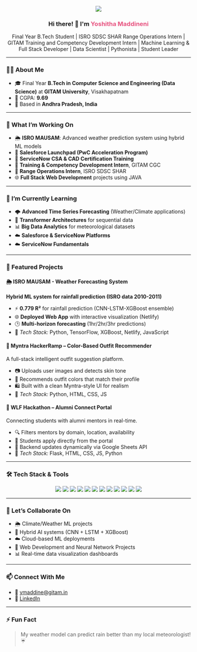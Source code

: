 <p align="center">
  <img src="https://capsule-render.vercel.app/api?type=speech&color=gradient&customColorList=2,6,14,17,20&height=200&section=header&text=Welcome%20to%20My%20Profile&fontSize=60&animation=fadeIn&fontAlignY=40" />
</p>

<h3 align="center">Hi there! 👋 I'm <span style="color:#e75480">Yoshitha Maddineni</span></h3>
<p align="center">Final Year B.Tech Student | ISRO SDSC SHAR Range Operations Intern | GITAM Training and Competency Development Intern | Machine Learning & Full Stack Developer | Data Scientist | Pythonista | Student Leader</p>

---

### 👩‍💻 About Me

- 🎓 Final Year **B.Tech in Computer Science and Engineering (Data Science)** at **GITAM University**, Visakhapatnam  
- 🧠 CGPA: **9.69**  
- 📍 Based in **Andhra Pradesh, India**

---

### 🔭 What I’m Working On

- 🌦 **ISRO MAUSAM**: Advanced weather prediction system using hybrid ML models
- 🚀 **Salesforce Launchpad (PwC Acceleration Program)**  
- 🧩 **ServiceNow CSA & CAD Certification Training**  
- 👥 **Training & Competency Development Intern**, GITAM CGC
- 🚀 **Range Operations Intern**, ISRO SDSC SHAR
- 🌐 **Full Stack Web Development** projects using JAVA 

---

### 🌱 I’m Currently Learning

- 🌩 **Advanced Time Series Forecasting** (Weather/Climate applications)
- 🧠 **Transformer Architectures** for sequential data
- 📊 **Big Data Analytics** for meteorological datasets
- ☁️ **Salesforce & ServiceNow Platforms**
- ☁️ **ServiceNow Fundamentals**

---

### 💼 Featured Projects

#### 🌦 ISRO MAUSAM - Weather Forecasting System
**Hybrid ML system for rainfall prediction (ISRO data 2010-2011)**

- ⚡ **0.779 R²** for rainfall prediction (CNN-LSTM-XGBoost ensemble)
- 🌐 **Deployed Web App** with interactive visualization (Netlify)
- 🕒 **Multi-horizon forecasting** (1hr/2hr/3hr predictions)
- 🔧 *Tech Stack:* Python, TensorFlow, XGBoost, Netlify, JavaScript

#### 🧥 Myntra HackerRamp – Color-Based Outfit Recommender
A full-stack intelligent outfit suggestion platform.

- 📷 Uploads user images and detects skin tone  
- 🎨 Recommends outfit colors that match their profile  
- 🛍️ Built with a clean Myntra-style UI for realism  
- 🔧 *Tech Stack:* Python, HTML, CSS, JS

#### 🔗 WLF Hackathon – Alumni Connect Portal
Connecting students with alumni mentors in real-time.

- 🔍 Filters mentors by domain, location, availability  
- 📝 Students apply directly from the portal  
- 🔄 Backend updates dynamically via Google Sheets API  
- 🔧 *Tech Stack:* Flask, HTML, CSS, JS, Python

---

### 🛠️ Tech Stack & Tools

<p align="center">
  <img src="https://img.shields.io/badge/Python-3670A0?style=for-the-badge&logo=python&logoColor=white"/>
  <img src="https://img.shields.io/badge/TensorFlow-FF6F00?style=for-the-badge&logo=tensorflow&logoColor=white"/>
  <img src="https://img.shields.io/badge/Keras-D00000?style=for-the-badge&logo=keras&logoColor=white"/>
  <img src="https://img.shields.io/badge/Netlify-00C7B7?style=for-the-badge&logo=netlify&logoColor=white"/>
  <img src="https://img.shields.io/badge/Java-007396?style=for-the-badge&logo=java&logoColor=white"/>
  <img src="https://img.shields.io/badge/JavaScript-F7DF1E?style=for-the-badge&logo=javascript&logoColor=black"/>
  <img src="https://img.shields.io/badge/Flask-000000?style=for-the-badge&logo=flask&logoColor=white"/>
  <img src="https://img.shields.io/badge/HTML-E34F26?style=for-the-badge&logo=html5&logoColor=white"/>
  <img src="https://img.shields.io/badge/CSS-1572B6?style=for-the-badge&logo=css3&logoColor=white"/>
  <img src="https://img.shields.io/badge/Git-F05032?style=for-the-badge&logo=git&logoColor=white"/>
  <img src="https://img.shields.io/badge/Linux-FCC624?style=for-the-badge&logo=linux&logoColor=black"/>
  <img src="https://img.shields.io/badge/SQL-003B57?style=for-the-badge&logo=mysql&logoColor=white"/>
</p>

---

### 👯 Let’s Collaborate On

- 🌦 Climate/Weather ML projects  
- 🧠 Hybrid AI systems (CNN + LSTM + XGBoost)  
- ☁️ Cloud-based ML deployments
- 🧠 Web Development and Neural Network Projects
- 📊 Real-time data visualization dashboards  

---

### 📫 Connect With Me

- 📧 [ymaddine@gitam.in](mailto:ymaddine@gitam.in)  
- 💼 [LinkedIn](https://www.linkedin.com/in/yoshitha-maddineni-2b958a265/)

---

### ⚡ Fun Fact

> My weather model can predict rain better than my local meteorologist! ☔
